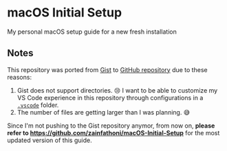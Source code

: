 # macOS Initial Setup

My personal macOS setup guide for a new fresh installation

## Notes

This repository was ported from [Gist](https://gist.github.com/zainfathoni/51a508565f837e923671eb419deb2199) to [GitHub repository](https://github.com/zainfathoni/macOS-Initial-Setup) due to these reasons:

1. Gist does not support directories. 😢 I want to be able to customize my VS Code experience in this repository through configurations in a [`.vscode`](https://github.com/zainfathoni/macOS-Initial-Setup/tree/master/.vscode) folder.
2. The number of files are getting larger than I was planning. 😅

Since I'm not pushing to the Gist repository anymor, from now on, **please refer to https://github.com/zainfathoni/macOS-Initial-Setup** for the most updated version of this guide.
